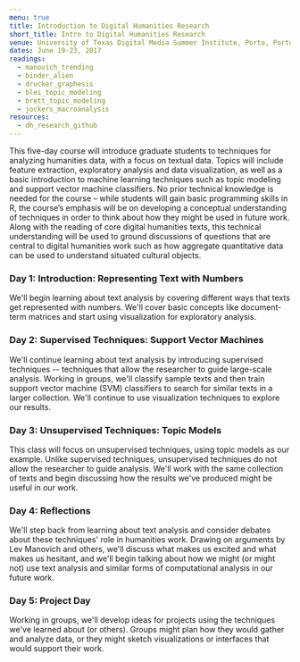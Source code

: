 ```yaml
---
menu: true
title: Introduction to Digital Humanities Research
short_title: Intro to Digital Humanities Research
venue: University of Texas Digital Media Summer Institute, Porto, Portugal
dates: June 19-23, 2017
readings:
  - manovich_trending
  - binder_alien
  - drucker_graphesis
  - blei_topic_modeling
  - brett_topic_modeling
  - jockers_macroanalysis
resources:
  - dh_research_github
---
```


This five-day course will introduce graduate students to techniques for analyzing humanities data, with a focus on textual data. Topics will include feature extraction, exploratory analysis and data visualization, as well as a basic introduction to machine learning techniques such as topic modeling and support vector machine classifiers. No prior technical knowledge is needed for the course – while students will gain basic programming skills in R, the course’s emphasis will be on developing a conceptual understanding of techniques in order to think about how they might be used in future work. Along with the reading of core digital humanities texts, this technical understanding will be used to ground discussions of questions that are central to digital humanities work such as how aggregate quantitative data can be used to understand situated cultural objects.

### Day 1: Introduction: Representing Text with Numbers

We'll begin learning about text analysis by covering different ways that texts get represented with numbers. We'll cover basic concepts like document-term matrices and start using visualization for exploratory analysis.

### Day 2: Supervised Techniques: Support Vector Machines

We'll continue learning about text analysis by introducing supervised techniques -- techniques that allow the researcher to guide large-scale analysis. Working in groups, we'll classify sample texts and then train support vector machine (SVM) classifiers to search for similar texts in a larger collection. We'll continue to use visualization techniques to explore our results.

### Day 3: Unsupervised Techniques: Topic Models

This class will focus on unsupervised techniques, using topic models as our example. Unlike supervised techniques, unsupervised techniques do not allow the researcher to guide analysis. We'll work with the same collection of texts and begin discussing how the results we've produced might be useful in our work.

### Day 4: Reflections

We'll step back from learning about text analysis and consider debates about these techniques' role in humanities work. Drawing on arguments by Lev Manovich and others, we'll discuss what makes us excited and what makes us hesitant, and we'll begin talking about how we might (or might not) use text analysis and similar forms of computational analysis in our future work.

### Day 5: Project Day

Working in groups, we'll develop ideas for projects using the techniques we've learned about (or others). Groups might plan how they would gather and analyze data, or they might sketch visualizations or interfaces that would support their work.
